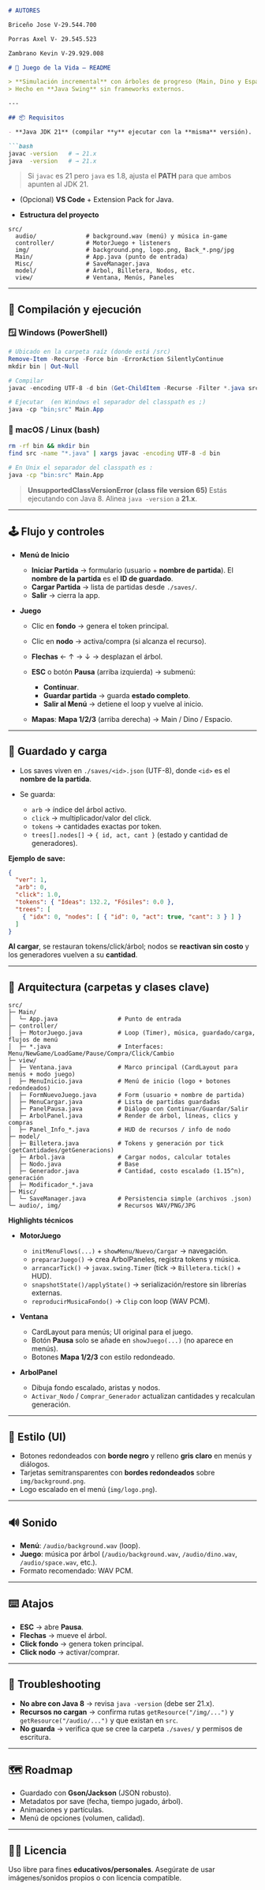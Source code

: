````markdown
# AUTORES 

Briceño Jose V-29.544.700

Porras Axel V- 29.545.523

Zambrano Kevin V-29.929.008
````

````markdown
# 🧬 Juego de la Vida — README

> **Simulación incremental** con árboles de progreso (Main, Dino y Espacio), menús (Inicio → Nuevo → Cargar → Juego), **pausa con guardado/carga**, música y UI con **bordes redondeados**.  
> Hecho en **Java Swing** sin frameworks externos.

---

## 📦 Requisitos

- **Java JDK 21** (compilar **y** ejecutar con la **misma** versión).

```bash
javac -version   # → 21.x
java  -version   # → 21.x
````

> Si `javac` es 21 pero `java` es 1.8, ajusta el **PATH** para que ambos apunten al JDK 21.

* (Opcional) **VS Code** + Extension Pack for Java.

* **Estructura del proyecto**

```
src/
  audio/              # background.wav (menú) y música in-game
  controller/         # MotorJuego + listeners
  img/                # background.png, logo.png, Back_*.png/jpg
  Main/               # App.java (punto de entrada)
  Misc/               # SaveManager.java
  model/              # Árbol, Billetera, Nodos, etc.
  view/               # Ventana, Menús, Paneles
```

---

## 🚀 Compilación y ejecución

### 🪟 Windows (PowerShell)

```powershell
# Ubicado en la carpeta raíz (donde está /src)
Remove-Item -Recurse -Force bin -ErrorAction SilentlyContinue
mkdir bin | Out-Null

# Compilar
javac -encoding UTF-8 -d bin (Get-ChildItem -Recurse -Filter *.java src | ForEach-Object { $_.FullName })

# Ejecutar  (en Windows el separador del classpath es ;)
java -cp "bin;src" Main.App
```

### 🐧 macOS / Linux (bash)

```bash
rm -rf bin && mkdir bin
find src -name "*.java" | xargs javac -encoding UTF-8 -d bin

# En Unix el separador del classpath es :
java -cp "bin:src" Main.App
```

> **UnsupportedClassVersionError (class file version 65)**
> Estás ejecutando con Java 8. Alinea `java -version` a **21.x**.

---

## 🕹️ Flujo y controles

* **Menú de Inicio**

  * **Iniciar Partida** → formulario (usuario + **nombre de partida**).
    El **nombre de la partida** es el **ID de guardado**.
  * **Cargar Partida** → lista de partidas desde `./saves/`.
  * **Salir** → cierra la app.

* **Juego**

  * Clic en **fondo** → genera el token principal.
  * Clic en **nodo** → activa/compra (si alcanza el recurso).
  * **Flechas** ← ↑ → ↓ → desplazan el árbol.
  * **ESC** o botón **Pausa** (arriba izquierda) → submenú:

    * **Continuar**.
    * **Guardar partida** → guarda **estado completo**.
    * **Salir al Menú** → detiene el loop y vuelve al inicio.
  * **Mapas**: **Mapa 1/2/3** (arriba derecha) → Main / Dino / Espacio.

---

## 💾 Guardado y carga

* Los saves viven en `./saves/<id>.json` (UTF-8), donde `<id>` es el **nombre de la partida**.
* Se guarda:

  * `arb` → índice del árbol activo.
  * `click` → multiplicador/valor del click.
  * `tokens` → cantidades exactas por token.
  * `trees[].nodes[]` → `{ id, act, cant }` (estado y cantidad de generadores).

**Ejemplo de save:**

```json
{
  "ver": 1,
  "arb": 0,
  "click": 1.0,
  "tokens": { "Ideas": 132.2, "Fósiles": 0.0 },
  "trees": [
    { "idx": 0, "nodes": [ { "id": 0, "act": true, "cant": 3 } ] }
  ]
}
```

**Al cargar**, se restauran tokens/click/árbol; nodos se **reactivan sin costo** y los generadores vuelven a su **cantidad**.

---

## 🧱 Arquitectura (carpetas y clases clave)

```
src/
├─ Main/
│  └─ App.java                 # Punto de entrada
├─ controller/
│  ├─ MotorJuego.java          # Loop (Timer), música, guardado/carga, flujos de menú
│  ├─ *.java                   # Interfaces: Menu/NewGame/LoadGame/Pause/Compra/Click/Cambio
├─ view/
│  ├─ Ventana.java             # Marco principal (CardLayout para menús + modo juego)
│  ├─ MenuInicio.java          # Menú de inicio (logo + botones redondeados)
│  ├─ FormNuevoJuego.java      # Form (usuario + nombre de partida)
│  ├─ MenuCargar.java          # Lista de partidas guardadas
│  ├─ PanelPausa.java          # Diálogo con Continuar/Guardar/Salir
│  ├─ ArbolPanel.java          # Render de árbol, líneas, clics y compras
│  ├─ Panel_Info_*.java        # HUD de recursos / info de nodo
├─ model/
│  ├─ Billetera.java           # Tokens y generación por tick (getCantidades/getGeneracions)
│  ├─ Arbol.java               # Cargar nodos, calcular totales
│  ├─ Nodo.java                # Base
│  ├─ Generador.java           # Cantidad, costo escalado (1.15^n), generación
│  ├─ Modificador_*.java
├─ Misc/
│  └─ SaveManager.java         # Persistencia simple (archivos .json)
└─ audio/, img/                # Recursos WAV/PNG/JPG
```

**Highlights técnicos**

* **MotorJuego**

  * `initMenuFlows(...)` + `showMenu/Nuevo/Cargar` → navegación.
  * `prepararJuego()` → crea ArbolPaneles, registra tokens y música.
  * `arrancarTick()` → `javax.swing.Timer` (tick → `Billetera.tick()` + HUD).
  * `snapshotState()/applyState()` → serialización/restore sin librerías externas.
  * `reproducirMusicaFondo()` → `Clip` con loop (WAV PCM).

* **Ventana**

  * CardLayout para menús; UI original para el juego.
  * Botón **Pausa** solo se añade en `showJuego(...)` (no aparece en menús).
  * Botones **Mapa 1/2/3** con estilo redondeado.

* **ArbolPanel**

  * Dibuja fondo escalado, aristas y nodos.
  * `Activar_Nodo` / `Comprar_Generador` actualizan cantidades y recalculan generación.

---

## 🎨 Estilo (UI)

* Botones redondeados con **borde negro** y relleno **gris claro** en menús y diálogos.
* Tarjetas semitransparentes con **bordes redondeados** sobre `img/background.png`.
* Logo escalado en el menú (`img/logo.png`).

---

## 🔊 Sonido

* **Menú**: `/audio/background.wav` (loop).
* **Juego**: música por árbol (`/audio/background.wav`, `/audio/dino.wav`, `/audio/space.wav`, etc.).
* Formato recomendado: WAV PCM.

---

## ⌨️ Atajos

* **ESC** → abre **Pausa**.
* **Flechas** → mueve el árbol.
* **Click fondo** → genera token principal.
* **Click nodo** → activar/comprar.

---

## 🧪 Troubleshooting

* **No abre con Java 8** → revisa `java -version` (debe ser 21.x).
* **Recursos no cargan** → confirma rutas `getResource("/img/...")` y `getResource("/audio/...")` y que existan en `src`.
* **No guarda** → verifica que se cree la carpeta `./saves/` y permisos de escritura.

---

## 🗺️ Roadmap

* Guardado con **Gson/Jackson** (JSON robusto).
* Metadatos por save (fecha, tiempo jugado, árbol).
* Animaciones y partículas.
* Menú de opciones (volumen, calidad).

---

## 🧑‍💻 Licencia

Uso libre para fines **educativos/personales**.
Asegúrate de usar imágenes/sonidos propios o con licencia compatible.
